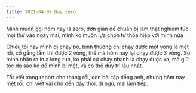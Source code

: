 ```yaml
---
title: 2021-04-08 Day zero
---
```

Mình muốn gọi hôm nay là zero, đơn giản để chuẩn bị làm thật nghiêm túc mọi thứ vào ngày mai, mình ko muốn lựa chọn tư thỏa hiệp với mình nữa

Chiều tối nay mình đi chạy bộ, bình thường chỉ chạy được một vòng là mệt rồi, cố gắng lắm thì được 2 vòng, thế mà hôm nay lại chạy được 3 vòng. So mình nhận ra
in a long run, ko phải cứ chạy nhanh là chạy được xa, mà giữ tốc độ sao ko để mình bị mệt, và có thể duy trì lâu nhất.

Tốt viết xong report cho tháng rồi, còn bài tập tiếng anh, nhưng hôm nay mệt rồi, chỉ viết vài chữ đến đây thôi, đi ngủ, mai làm tiếp.
